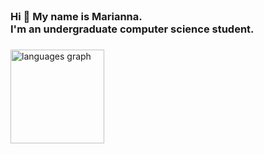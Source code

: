 <br clear="both">

<h3 align="left">Hi 👋 My name is Marianna.<br>I'm an undergraduate computer science student.</h3>

###

<div align="left">
  <img src="https://github-readme-stats.vercel.app/api/top-langs?username=mariannakii&locale=en&hide_title=false&layout=compact&card_width=320&langs_count=5&theme=radical&hide_border=false" height="150" alt="languages graph"  />
</div>

###

